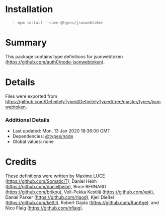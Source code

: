# Installation
> `npm install --save @types/jsonwebtoken`

# Summary
This package contains type definitions for jsonwebtoken (https://github.com/auth0/node-jsonwebtoken).

# Details
Files were exported from https://github.com/DefinitelyTyped/DefinitelyTyped/tree/master/types/jsonwebtoken.

### Additional Details
 * Last updated: Mon, 13 Jan 2020 18:36:00 GMT
 * Dependencies: [@types/node](https://npmjs.com/package/@types/node)
 * Global values: none

# Credits
These definitions were written by Maxime LUCE (https://github.com/SomaticIT), Daniel Heim (https://github.com/danielheim), Brice BERNARD (https://github.com/brikou), Veli-Pekka Kestilä (https://github.com/vpk), Daniel Parker (https://github.com/rlgod), Kjell Dießel (https://github.com/kettil), Robert Gajda (https://github.com/RunAge), and Nico Flaig (https://github.com/nflaig).

